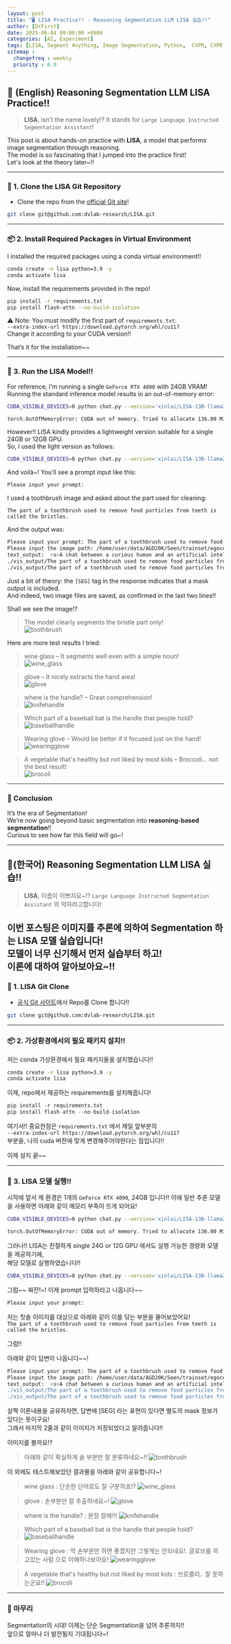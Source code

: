 ```yaml
---
layout: post
title: "🖥️ LISA Practice!! - Reasoning Segmentation LLM LISA 실습!!"
author: [DrFirst]
date: 2025-06-04 09:00:00 +0900
categories: [AI, Experiment]
tags: [LISA, Segment Anything, Image Segmentation, Python,  CVPR, CVPR 2024]
sitemap :
  changefreq : weekly
  priority : 0.9
---
```



## 🦖 (English) Reasoning Segmentation LLM LISA Practice!!
> **LISA**, isn't the name lovely!? It stands for `Large Language Instructed Segmentation Assistant`!

This post is about hands-on practice with **LISA**, a model that performs image segmentation through reasoning.  
The model is so fascinating that I jumped into the practice first!  
Let's look at the theory later~!!

---

### 🧱 1. Clone the LISA Git Repository

- Clone the repo from the [official Git site](https://github.com/dvlab-research/LISA)!

```bash
git clone git@github.com:dvlab-research/LISA.git
```

---

### 📦 2. Install Required Packages in Virtual Environment

I installed the required packages using a conda virtual environment!!

```bash
conda create -n lisa python=3.9 -y
conda activate lisa
```

Now, install the requirements provided in the repo!

```bash
pip install -r requirements.txt
pip install flash-attn --no-build-isolation
```

⚠️ Note: You must modify the first part of `requirements.txt`:  
`--extra-index-url https://download.pytorch.org/whl/cu117`  
Change it according to your CUDA version!!

That’s it for the installation~~

---

### 🧊 3. Run the LISA Model!!

For reference, I’m running a single `GeForce RTX 4090` with 24GB VRAM!  
Running the standard inference model results in an out-of-memory error:

```bash
CUDA_VISIBLE_DEVICES=0 python chat.py --version='xinlai/LISA-13B-llama2-v1'
```

```bash
torch.OutOfMemoryError: CUDA out of memory. Tried to allocate 136.00 MiB...
```

However!! LISA kindly provides a lightweight version suitable for a single 24GB or 12GB GPU.  
So, I used the light version as follows:

```bash
CUDA_VISIBLE_DEVICES=0 python chat.py --version='xinlai/LISA-13B-llama2-v1' --precision='fp16' --load_in_8bit
```

And voilà~! You’ll see a prompt input like this:

```bash
Please input your prompt: 
```

I used a toothbrush image and asked about the part used for cleaning:

`The part of a toothbrush used to remove food particles from teeth is called the bristles.`

And the output was:

```bash
Please input your prompt: The part of a toothbrush used to remove food particles from teeth is called the bristles.
Please input the image path: /home/user/data/AGD20K/Seen/trainset/egocentric/brush_with/toothbrush/toothbrush_000127.jpg
text_output:  <s>A chat between a curious human and an artificial intelligence assistant...
./vis_output/The part of a toothbrush used to remove food particles from teeth. _toothbrush_000127_mask_0.jpg has been saved.
./vis_output/The part of a toothbrush used to remove food particles from teeth. _toothbrush_000127_masked_img_0.jpg has been saved.
```

Just a bit of theory: the `[SEG]` tag in the response indicates that a mask output is included.  
And indeed, two image files are saved, as confirmed in the last two lines!!

Shall we see the image!?

> The model clearly segments the bristle part only!  
![toothbrush](https://github.com/user-attachments/assets/05331580-ef6f-4be9-9967-0eaf4fd4b310)

Here are more test results I tried:

> wine glass – It segments well even with a simple noun!  
![wine_glass](https://github.com/user-attachments/assets/1fd3ec07-2e5f-4276-962f-dceabc810072)

> glove – It nicely extracts the hand area!  
![glove](https://github.com/user-attachments/assets/7d622a3d-05d6-4315-a204-26723d616465)

> where is the handle? – Great comprehension!  
![knifehandle](https://github.com/user-attachments/assets/935b823f-4d92-4039-bb2c-9da3b87aad3e)

> Which part of a baseball bat is the handle that people hold?  
![baseballhandle](https://github.com/user-attachments/assets/bb687399-68be-491b-9bce-0a59fc446753)

> Wearing glove – Would be better if it focused just on the hand!  
![wearingglove](https://github.com/user-attachments/assets/b4844508-49cc-41dd-a9e3-dfdf290be4e3)

> A vegetable that's healthy but not liked by most kids – Broccoli… not the best result!  
![brocoli](https://github.com/user-attachments/assets/279da196-29b6-47f2-be13-5530c65125cd)

---

### 🎉 Conclusion

It’s the era of Segmentation!  
We’re now going beyond basic segmentation into **reasoning-based segmentation**!!  
Curious to see how far this field will go~!


---

## 🦖(한국어) Reasoning Segmentation LLM LISA 실습!!
> **LISA**, 이름이 이쁘지요~!? `Large Language Instructed Segmentation Assistant` 의 약자라고합니다!

이번 포스팅은 이미지를 추론에 의하여 Segmentation 하는 **LISA** 모델 실습입니다!  
모델이 너무 신기해서 먼저 실습부터 하고!  
이론에 대하여 알아보아요~!!  
---

### 🧱 1. LISA Git Clone 

- [공식 Git 사이트](https://github.com/dvlab-research/LISA)에서 Repo를 Clone 합니다!!

```bash
git clone git@github.com:dvlab-research/LISA.git
```

---

### 📦 2. 가상환경에서의 필요 패키지 설치!!

저는 conda 가상환경에서 필요 패키지들을 설치했습니다!!

```bash
conda create -n lisa python=3.9 -y
conda activate lisa
```

이제, repo에서 제공하는 requirements를 설치해줍니다!

```python
pip install -r requirements.txt
pip install flash-attn --no-build-isolation
```

여기서!! 중요한점은 `requirements.txt` 에서 제일 앞부분의   
`--extra-index-url https://download.pytorch.org/whl/cu117`  
부분을, 나의 cuda 버젼에 맞게 변경해주어야한다는 점입니다!!  

이제 설치 끝~~

---


### 🧊 3. LISA 모델 실행!!

시작에 앞서 제 환경은 1개의 `GeForce RTX 4090`, 24GB 입니다!!
이에 일반 추론 모델을 사용하면 아래와 같이 메모리 부족이 뜨게 되어요!  

``` bash
CUDA_VISIBLE_DEVICES=0 python chat.py --version='xinlai/LISA-13B-llama2-v1'
```

```bash
torch.OutOfMemoryError: CUDA out of memory. Tried to allocate 136.00 MiB. GPU 0 has a total capacity of 23.49 GiB of which 116.19 MiB is free. Including non-PyTorch memory, this process has 22.92 GiB memory in use. Of the allocated memory 22.54 GiB is allocated by PyTorch, and 2.73 MiB is reserved by PyTorch but unallocated. If reserved but unallocated memory is large try setting PYTORCH_CUDA_ALLOC_CONF=expandable_segments:True to avoid fragmentation.  See documentation for Memory Management  (https://pytorch.org/docs/stable/notes/cuda.html#environment-variables)
```

그러나!! LISA는 친절하게 single 24G or 12G GPU 에서도 실행 가능한 경량화 모델을 제공하기에,  
해당 모델로 실행하였습니다!!

``` bash
CUDA_VISIBLE_DEVICES=0 python chat.py --version='xinlai/LISA-13B-llama2-v1' --precision='fp16' --load_in_8bit
```

그럼~~ 짜잔!~! 이제 prompt 입력하라고 나옵니다~~

```bash
Please input your prompt: 
```

저는 칫솔 이미지를 대상으로 아래와 같이 이를 닦는 부분을 물어보았어요!  
`The part of a toothbrush used to remove food particles from teeth is called the bristles.`

그럼!! 

아래와 같이 답변이 나옵니다~~!

```bash
Please input your prompt: The part of a toothbrush used to remove food particles from teeth is called the bristles.
Please input the image path: /home/user/data/AGD20K/Seen/trainset/egocentric/brush_with/toothbrush/toothbrush_000127.jpg
text_output:  <s>A chat between a curious human and an artificial intelligence assistant. The assistant gives helpful, detailed, and polite answers to the human's questions. USER: <im_start> <im_end> The part of a toothbrush used to remove food particles from teeth is called the bristles. ASSISTANT: Sure, [SEG] .</s>
./vis_output/The part of a toothbrush used to remove food particles from teeth is called the bristles. _toothbrush_000127_mask_0.jpg has been saved.
./vis_output/The part of a toothbrush used to remove food particles from teeth is called the bristles. _toothbrush_000127_masked_img_0.jpg has been saved.
```

살짝 이론내용을 공유하자면, 답변에 [SEG] 라는 표현이 있다면 별도의 mask 정보가 있다는 뜻이구요!  
그래서 마지막 2줄과 같이 이미지가 저장되었다고 알려줍니다!!

이미지를 볼까요!?

> 아래와 같이 확실하게 솔 부분만 잘 분류하네요~!!
![toothbrush](https://github.com/user-attachments/assets/05331580-ef6f-4be9-9967-0eaf4fd4b310)


이 외에도 테스트해보았던 결과물을 아래와 같이 공유합니다~!  

> wine glass : 단순한 단어로도 잘 구분하죠!?
![wine_glass](https://github.com/user-attachments/assets/1fd3ec07-2e5f-4276-962f-dceabc810072)


> glove : 손부분만 잘 추출하네요~!
![glove](https://github.com/user-attachments/assets/7d622a3d-05d6-4315-a204-26723d616465)

> where is the handle? : 문장 잘해!!! 
![knifehandle](https://github.com/user-attachments/assets/935b823f-4d92-4039-bb2c-9da3b87aad3e)

> Which part of a baseball bat is the handle that people hold?
![baseballhandle](https://github.com/user-attachments/assets/bb687399-68be-491b-9bce-0a59fc446753)

> Wearing glove : 딱 손부분만 하면 좋겠지만 그렇게는 안되네요!. 글로브를 끼고있는 사람 으로 이해하나보아요!
![wearingglove](https://github.com/user-attachments/assets/b4844508-49cc-41dd-a9e3-dfdf290be4e3)

> A vegetable that's healthy but not liked by most kids : 브로콜리.. 잘 못하는군요!!
![brocoli](https://github.com/user-attachments/assets/279da196-29b6-47f2-be13-5530c65125cd)

---

### 🎉 마무리

Segmentation의 시대! 이제는 단순 Segmentation을 넘어 추론까지!!  
앞으로 얼마나 더 발전될지 기대됩니다~!  